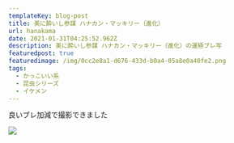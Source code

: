 ```yaml
---
templateKey: blog-post
title: 美に酔いし参謀 ハナカン・マッキリー（進化）
url: hanakama
date: 2021-01-31T04:25:52.962Z
description: 美に酔いし参謀 ハナカン・マッキリー（進化）の運極ブレ写
featuredpost: true
featuredimage: /img/0cc2e8a1-d676-433d-b0a4-05a8e0a40fe2.png
tags:
  - かっこいい系
  - 昆虫シリーズ
  - イケメン
---
```

良いブレ加減で撮影できました

![](/img/0cc2e8a1-d676-433d-b0a4-05a8e0a40fe2.png)
